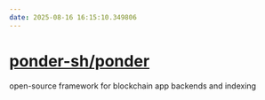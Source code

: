 ```yaml
---
date: 2025-08-16 16:15:10.349806
---
```


# [ponder-sh/ponder](https://github.com/ponder-sh/ponder)

open-source framework for blockchain app backends and indexing